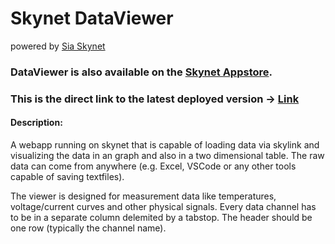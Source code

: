 # Skynet DataViewer 
powered by [Sia Skynet](https://www.siasky.net)

### **DataViewer** is also available on the [Skynet Appstore](https://skynethub.io/_B3VrECGOHPEAFknVQwj_vWsyaX_8iIRuB_TL09cuj9uZQ/index.html#/apps/utilities).

### This is the direct link to the latest deployed version -> [Link](https://)

#### Description:
A webapp running on skynet that is capable of loading data via skylink and visualizing the data in an graph and also in a two dimensional table. The raw data can come from anywhere (e.g. Excel, VSCode or any other tools capable of saving textfiles). 

The viewer is designed for measurement data like temperatures, voltage/current curves and other physical signals. Every data channel has to be in a separate column delemited by a tabstop. The header should be one row (typically the channel name).
